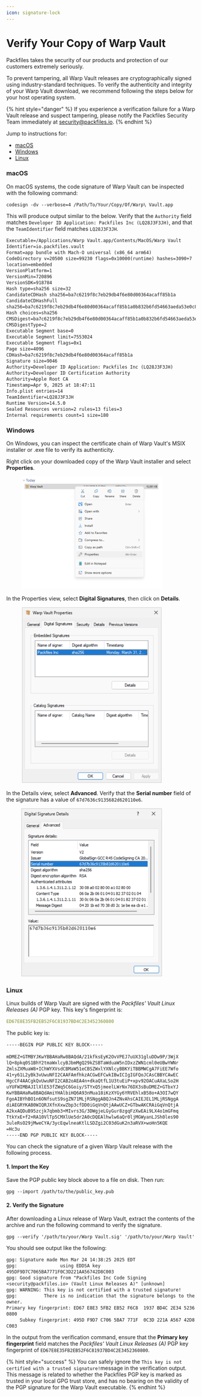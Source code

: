 ```yaml
---
icon: signature-lock
---
```


# Verify Your Copy of Warp Vault

Packfiles takes the security of our products and protection of our customers extremely seriously.

To prevent tampering, all Warp Vault releases are cryptographically signed using industry-standard techniques. To verify the authenticity and integrity of your Warp Vault download, we recommend following the steps below for your host operating system.

{% hint style="danger" %}
If you experience a verification failure for a Warp Vault release and suspect tampering, please notify the Packfiles Security Team immediately at [security@packfiles.io](mailto:security@packfiles.io).
{% endhint %}

Jump to instructions for:

* [macOS](verify-your-copy-of-warp-vault.md#macos)
* [Windows](verify-your-copy-of-warp-vault.md#windows)
* [Linux](verify-your-copy-of-warp-vault.md#linux)

### macOS

On macOS systems, the code signature of Warp Vault can be inspected with the following command:

```
codesign -dv --verbose=4 /Path/To/Your/Copy/Of/Warp\ Vault.app
```

This will produce output similar to the below. Verify that the `Authority` field matches `Developer ID Application: Packfiles Inc (LQ28J3F3JH)`, and that the `TeamIdentifier` field matches `LQ28J3F3JH`.

```
Executable=/Applications/Warp Vault.app/Contents/MacOS/Warp Vault
Identifier=io.packfiles.vault
Format=app bundle with Mach-O universal (x86_64 arm64)
CodeDirectory v=20500 size=99230 flags=0x10000(runtime) hashes=3090+7 location=embedded
VersionPlatform=1
VersionMin=720896
VersionSDK=918784
Hash type=sha256 size=32
CandidateCDHash sha256=ba7c6219f8c7eb29db4f6e80d00364acaff85b1a
CandidateCDHashFull sha256=ba7c6219f8c7eb29db4f6e80d00364acaff85b1a0b832b6fd54663aeda53e0c8
Hash choices=sha256
CMSDigest=ba7c6219f8c7eb29db4f6e80d00364acaff85b1a0b832b6fd54663aeda53e0c8
CMSDigestType=2
Executable Segment base=0
Executable Segment limit=7553024
Executable Segment flags=0x1
Page size=4096
CDHash=ba7c6219f8c7eb29db4f6e80d00364acaff85b1a
Signature size=9046
Authority=Developer ID Application: Packfiles Inc (LQ28J3F3JH)
Authority=Developer ID Certification Authority
Authority=Apple Root CA
Timestamp=Apr 9, 2025 at 18:47:11
Info.plist entries=14
TeamIdentifier=LQ28J3F3JH
Runtime Version=14.5.0
Sealed Resources version=2 rules=13 files=3
Internal requirements count=1 size=180
```

### Windows

On Windows, you can inspect the certificate chain of Warp Vault's MSIX installer or .exe file to verify its authenticity.

Right click on your downloaded copy of the Warp Vault installer and select **Properties**.

<figure><img src="../../../.gitbook/assets/image (117).png" alt="" width="375"><figcaption></figcaption></figure>

In the Properties view, select **Digital Signatures**, then click on **Details**.

<figure><img src="../../../.gitbook/assets/image (119).png" alt="" width="375"><figcaption></figcaption></figure>

In the Details view, select **Advanced**. Verify that the **Serial number** field of the signature has a value of `67d7636c9135682d620110e6`.

<figure><img src="../../../.gitbook/assets/image (120).png" alt="" width="375"><figcaption></figcaption></figure>

### Linux

Linux builds of Warp Vault are signed with the _Packfiles' Vault Linux Releases (A)_ PGP key. This key's fingerprint is:

```yaml
ED67E8E35FB2EB52F6C81937BD4C2E3452360800
```

The public key is:

```
-----BEGIN PGP PUBLIC KEY BLOCK-----

mDMEZ+GTMBYJKwYBBAHaRw8BAQdA/21kfksEyK2OvVPEJ7uUX31gluDDw9P/3WjX
lQ+8pkq0S1BhY2tmaWxlcyBJbmMgQ29kZSBTaWduaW5nIDxzZWN1cml0eUBwYWNr
ZmlsZXMuaW8+IChWYXVsdCBMaW51eCBSZWxlYXNlcyBBKYiTBBMWCgA7FiEE7Wfo
41+y61L2yBk3vUwuNFI2CAAFAmfhkzACGwEFCwkIBwICIgIGFQoJCAsCBBYCAwEC
HgcCF4AACgkQvUwuNFI2CAB2oAEA4n+dkaQtfL1U3tuEiP+xpv92OACuAXaLSo2H
uYUFWIMBAJIlXlE53fZWq5C6Goiy/STYxQ5jmeelLWrNx76DX3sBuDMEZ+GTbxYJ
KwYBBAHaRw8BAQdAmiYHAlbiHQ6A93nMua18iKzXYGy6YRVEhlxB58o+A3OI7wQY
FgoAIBYhBO1n6ONfsutS9sgZN71MLjRSNggABQJn4ZNvAhsCAIEJEL1MLjRSNggA
diAEGRYKAB0WIQRJXfnXxwZbp3cfDD0iGqVnQtjAAwUCZ+GTbwAKCRAiGqVnQtjA
A2kxAQDuB95zcjk7qbmb3+MIvrs3G/3DWgjeLGyGur8zgqFzXwEAi9LX4o1mGFmq
TtkYxE+f2+RA10VlTp5CMXlUe5dr2A0cDQEAlhwlw6aQr0ljMGWyanLJSh0les90
3uleRsO29jMweCYA/3ycEqwlneaKtlLSDZgi2C03dGuK2n3aRVX+woHn5KQE
=Hc3u
-----END PGP PUBLIC KEY BLOCK-----
```

You can check the signature of a given Warp Vault release with the following process.

#### 1. Import the Key

Save the PGP public key block above to a file on disk. Then run:

```
gpg --import /path/to/the/public_key.pub
```

#### 2. Verify the Signature

After downloading a Linux release of Warp Vault, extract the contents of the archive and run the following command to verify the signature.

```
gpg --verify '/path/to/your/Warp Vault.sig' '/path/to/your/Warp Vault'
```

You should see output like the following:

```
gpg: Signature made Mon Mar 24 14:38:25 2025 EDT
gpg:                using EDDSA key 495DF9D7C7065BA7771F0C3D221AA56742D8C003
gpg: Good signature from "Packfiles Inc Code Signing <security@packfiles.io> (Vault Linux Releases A)" [unknown]
gpg: WARNING: This key is not certified with a trusted signature!
gpg:          There is no indication that the signature belongs to the owner.
Primary key fingerprint: ED67 E8E3 5FB2 EB52 F6C8  1937 BD4C 2E34 5236 0800
     Subkey fingerprint: 495D F9D7 C706 5BA7 771F  0C3D 221A A567 42D8 C003
```

In the output from the verification command, ensure that the **Primary key fingerprint** field matches the _Packfiles' Vault Linux Releases (A)_ PGP key fingerprint of `ED67E8E35FB2EB52F6C81937BD4C2E3452360800`.

{% hint style="success" %}
You can safely ignore the `This key is not certified with a trusted signature!`message in the verification output. This message is related to whether the Packfiles PGP key is marked as trusted in your local GPG trust store, and has no bearing on the validity of the PGP signature for the Warp Vault executable.
{% endhint %}
